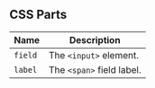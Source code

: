 ## CSS Parts

| Name          | Description                              |
| ------------- | ---------------------------------------- |
| `field`       | The `<input>` element.                   |
| `label`       | The `<span>` field label.                |
